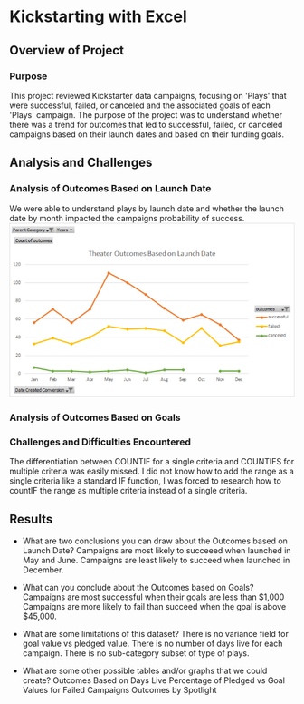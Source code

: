 # Kickstarting with Excel

## Overview of Project

### Purpose
This project reviewed Kickstarter data campaigns, focusing on 'Plays' that were successful, failed, or canceled and the associated goals of each 'Plays' campaign. The purpose of the project was to understand whether there was a trend for outcomes that led to successful, failed, or canceled campaigns based on their launch dates and based on their funding goals.
## Analysis and Challenges

### Analysis of Outcomes Based on Launch Date
We were able to understand plays by launch date and whether the launch date by month impacted the campaigns probability of success. 
![Outcomes Based on Launch Date](https://github.com/deejoseph281/Kickstarter-Analysis/blob/main/Resources/Theater_Outcomes_vs_Launch.png)
### Analysis of Outcomes Based on Goals

### Challenges and Difficulties Encountered
The differentiation between COUNTIF for a single criteria and COUNTIFS for multiple criteria was easily missed. 
I did not know how to add the range as a single criteria like a standard IF function, I was forced to research how to countIF the range as multiple criteria instead of a single criteria. 
## Results

- What are two conclusions you can draw about the Outcomes based on Launch Date? 
Campaigns are most likely to succeeed when launched in May and June. 
Campaigns are least likely to succeed when launched in December.

- What can you conclude about the Outcomes based on Goals? 
Campaigns are most successful when their goals are less than $1,000
Campaigns are more likely to fail than succeed when the goal is above $45,000.

- What are some limitations of this dataset?
There is no variance field for goal value vs pledged value. 
There is no number of days live for each campaign. 
There is no sub-category subset of type of plays. 
- What are some other possible tables and/or graphs that we could create?
Outcomes Based on Days Live
Percentage of Pledged vs Goal Values for Failed Campaigns
Outcomes by Spotlight 
